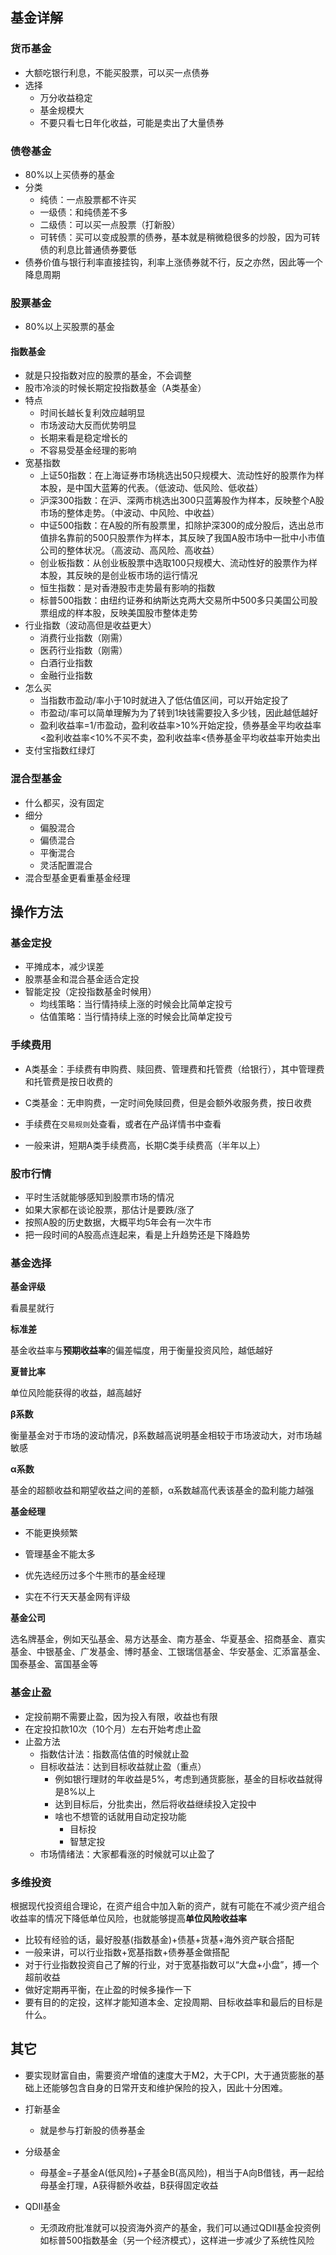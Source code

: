 ## 基金详解

### 货币基金

* 大额吃银行利息，不能买股票，可以买一点债券
* 选择
  * 万分收益稳定
  * 基金规模大
  * 不要只看七日年化收益，可能是卖出了大量债券

### 债卷基金

* 80%以上买债券的基金
* 分类
  * 纯债：一点股票都不许买
  * 一级债：和纯债差不多
  * 二级债：可以买一点股票（打新股）
  * 可转债：买可以变成股票的债券，基本就是稍微稳很多的炒股，因为可转债的利息比普通债券要低
* 债券价值与银行利率直接挂钩，利率上涨债券就不行，反之亦然，因此等一个降息周期

### 股票基金

* 80%以上买股票的基金

#### 指数基金

* 就是只投指数对应的股票的基金，不会调整
* 股市冷淡的时候长期定投指数基金（A类基金）
* 特点
  * 时间长越长复利效应越明显
  * 市场波动大反而优势明显
  * 长期来看是稳定增长的
  * 不容易受基金经理的影响
* 宽基指数
  * 上证50指数：在上海证券市场桃选出50只规模大、流动性好的股票作为样本股，是中国大蓝筹的代表。（低波动、低风险、低收益）
  * 沪深300指数：在沪、深两市桃选出300只蓝筹股作为样本，反映整个A股市场的整体走势。（中波动、中风险、中收益）
  * 中证500指数：在A股的所有股票里，扣除护深300的成分股后，选出总市值排名靠前的500只股票作为样本，其反映了我国A股市场中一批中小市值公司的整体状况。（高波动、高风险、高收益）
  * 创业板指数：从创业板股票中选取100只规模大、流动性好的股票作为样本股，其反映的是创业板市场的运行情况
  * 恒生指数：是对香港股市走势最有影响的指数
  * 标普500指数：由纽约证券和纳斯达克两大交易所中500多只美国公司股票组成的样本股，反映美国股市整体走势
* 行业指数（波动高但是收益更大）
  * 消费行业指数（刚需）
  * 医药行业指数（刚需）
  * 白酒行业指数
  * 金融行业指数
* 怎么买
  * 当指数市盈动/率小于10时就进入了低估值区间，可以开始定投了
  * 市盈动/率可以简单理解为为了转到1块钱需要投入多少钱，因此越低越好
  * 盈利收益率=1/市盈动，盈利收益率>10%开始定投，债券基金平均收益率<盈利收益率<10%不买不卖，盈利收益率<债券基金平均收益率开始卖出
* 支付宝指数红绿灯

### 混合型基金

* 什么都买，没有固定
* 细分
  * 偏股混合
  * 偏债混合
  * 平衡混合
  * 灵活配置混合
* 混合型基金更看重基金经理

## 操作方法

### 基金定投

* 平摊成本，减少误差
* 股票基金和混合基金适合定投
* 智能定投（定投指数基金时候用）
  * 均线策略：当行情持续上涨的时候会比简单定投亏
  * 估值策略：当行情持续上涨的时候会比简单定投亏

### 手续费用

* A类基金：手续费有申购费、赎回费、管理费和托管费（给银行），其中管理费和托管费是按日收费的

* C类基金：无申购费，一定时间免赎回费，但是会额外收服务费，按日收费

* 手续费在`交易规则`处查看，或者在产品详情书中查看
* 一般来讲，短期A类手续费高，长期C类手续费高（半年以上）

### 股市行情

* 平时生活就能够感知到股票市场的情况
* 如果大家都在谈论股票，那估计是要跌/涨了
* 按照A股的历史数据，大概平均5年会有一次牛市
* 把一段时间的A股高点连起来，看是上升趋势还是下降趋势

### 基金选择

**基金评级**

看晨星就行

**标准差**

基金收益率与**预期收益率**的偏差幅度，用于衡量投资风险，越低越好

**夏普比率**

单位风险能获得的收益，越高越好

**β系数**

衡量基金对于市场的波动情况，β系数越高说明基金相较于市场波动大，对市场越敏感

**α系数**

基金的超额收益和期望收益之间的差额，α系数越高代表该基金的盈利能力越强

**基金经理**

* 不能更换频繁
* 管理基金不能太多
* 优先选经历过多个牛熊市的基金经理

* 实在不行天天基金网有评级

**基金公司**

选名牌基金，例如天弘基金、易方达基金、南方基金、华夏基金、招商基金、嘉实基金、中银基金、广发基金、博时基金、工银瑞信基金、华安基金、汇添富基金、国泰基金、富国基金等

### 基金止盈

* 定投前期不需要止盈，因为投入有限，收益也有限
* 在定投扣款10次（10个月）左右开始考虑止盈
* 止盈方法
  * 指数估计法：指数高估值的时候就止盈
  * 目标收益法：达到目标收益就止盈（重点）
    * 例如银行理财的年收益是5%，考虑到通货膨胀，基金的目标收益就得是8%以上
    * 达到目标后，分批卖出，然后将收益继续投入定投中
    * 啥也不想管的话就用自动定投功能
      * 目标投
      * 智慧定投
  * 市场情绪法：大家都看涨的时候就可以止盈了

### 多维投资

根据现代投资组合理论，在资产组合中加入新的资产，就有可能在不减少资产组合收益率的情况下降低单位风险，也就能够提高**单位风险收益率**

* 比较有经验的话，最好股基(指数基金)+债基+货基+海外资产联合搭配
* 一般来讲，可以行业指数+宽基指数+债券基金做搭配
* 对于行业指数投资自己了解的行业，对于宽基指数可以“大盘+小盘”，搏一个超前收益
* 做好定期再平衡，在止盈的时候多操作一下
* 要有目的的定投，这样才能知道本金、定投周期、目标收益率和最后的目标是什么。

## 其它

* 要实现财富自由，需要资产增值的速度大于M2，大于CPI，大于通货膨胀的基础上还能够包含自身的日常开支和维护保险的投入，因此十分困难。
* 打新基金
  *  就是参与打新股的债券基金

* 分级基金
  * 母基金=子基金A(低风险)+子基金B(高风险)，相当于A向B借钱，再一起给母基金打理，A获得额外收益，B获得固定收益
* QDII基金
  * 无须政府批准就可以投资海外资产的基金，我们可以通过QDII基金投资例如标普500指数基金（另一个经济模式），这样进一步减少了系统性风险











